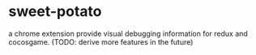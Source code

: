 # sweet-potato
a chrome extension provide visual debugging information for redux and cocosgame.
(TODO: derive more features in the future)